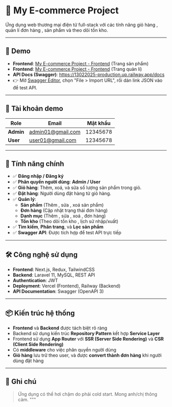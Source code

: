# 🛒 My E-commerce Project

Ứng dụng web thương mại điện tử full-stack với các tính năng giỏ hàng , quản lí đơn hàng , sản phẩm và theo dõi tồn kho.

---

## 🔗 Demo

- **Frontend**: [My E-commerce Project - Frontend](https://my-new-project-three-phi.vercel.app) (Trang sản phẩm)
- **Frontend**: [My E-commerce Project - Frontend](https://my-new-project-three-phi.vercel.app/cms/dashboard) (Trang quản lí)
- **API Docs (Swagger)**: https://13022025-production.up.railway.app/docs
- 👉 Mở [Swagger Editor](https://editor.swagger.io), chọn "File > Import URL", rồi dán link JSON vào để test API.

---

## 👤 Tài khoản demo

| **Role**  | **Email**         | **Mật khẩu** |
| --------- | ----------------- | ------------ |
| **Admin** | admin01@gmail.com | 12345678     |
| **User**  | user01@gmail.com  | 12345678     |

---

## 🧩 Tính năng chính

- ✅ **Đăng nhập / Đăng ký**
- ✅ **Phân quyền người dùng**: **Admin / User**
- ✅ **Giỏ hàng**: Thêm, xoá, và sửa số lượng sản phẩm trong giỏ.
- ✅ **Đặt hàng**: Người dùng đặt hàng từ giỏ hàng.
- ✅ **Quản lý**:
  - **Sản phẩm** (Thêm , sửa , xoá sản phẩm)
  - **Đơn hàng** (Cập nhật trạng thái đơn hàng)
  - **Danh mục** (Thêm , sửa , xoá , đơn hàng)
  - **Tồn kho** (Theo dõi tồn kho , lịch sử nhập/xuất)
- ✅ **Tìm kiếm**, **Phân trang**, và **Lọc sản phẩm**
- ✅ **Swagger API**: Được tích hợp để test API trực tiếp

---

## 🛠️ Công nghệ sử dụng

- **Frontend**: Next.js, Redux, TailwindCSS
- **Backend**: Laravel 11, MySQL, REST API
- **Authentication**: JWT
- **Deployment**: Vercel (Frontend), Railway (Backend)
- **API Documentation**: Swagger (OpenAPI 3)

---

## 📦 Kiến trúc hệ thống

- **Frontend** và **Backend** được tách biệt rõ ràng
- Backend sử dụng kiến trúc **Repository Pattern** kết hợp **Service Layer**
- Frontend sử dụng **App Router** với **SSR (Server Side Rendering)** và **CSR (Client Side Rendering)**
- Có **middleware** cho việc phân quyền người dùng
- **Giỏ hàng** lưu trữ theo user, và được **convert thành đơn hàng** khi người dùng đặt hàng

---

## 📎 Ghi chú

> Ứng dụng có thể hơi chậm do phải cold start. Mong anh/chị thông cảm.
> """
